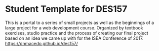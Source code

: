 # Student Template for DES157

This is a portal to a series of small projects as well as the beginnings of a large project for a web development course. Organized by textbook exercises, studio practice and the process of creating our final project based on an idea we came up with for the ISEA Conference of 2017. https://dnmacedo.github.io/des157/
